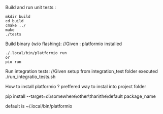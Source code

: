 
Build and run unit tests :

    mkdir build
    cd build
    cmake ../
    make
    ./tests

Build binary (w/o flashing):
    //Given : platformio installed 

    ./.local/bin/platformio run
    or
    pio run

Run integration tests:
    //Given setup from integration_test folder  executed
    ./run_integratio_tests.sh


How to install platformio ?
preffered way to instal into project folder

pip install --target=d:\somewhere\other\than\the\default package_name

default is ~/.local/bin/platformio
